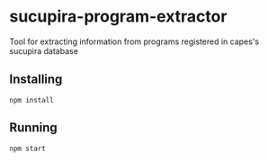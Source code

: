 # sucupira-program-extractor

Tool for extracting information from programs registered in capes's sucupira database

## Installing

`npm install`

## Running

`npm start`

